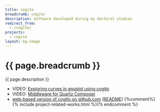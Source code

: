 ```yaml
---
title: cogito
breadcrumb: cogito
description: Software developed during my doctoral studies
redirect_from:
  - /cogito/
projects:
  - cogito
layout: bg-image
---
```

# {{ page.breadcrumb }}

{{ page.description }}
* VIDEO: [Exploring curves in gnuplot using cogito](https://www.youtube.com/watch?v=RhhBBUkuysg)
* VIDEO: [Middleware for Quartz Composer](https://www.youtube.com/watch?v=HntNs71JrOM)
* [web-based version of <em>cogito</em> on github.com](https://github.com/dhhepting/cogito) ([README](https://github.com/dhhepting/cogito/blob/master/README.md))
{%comment%}{% include project-related-works.html %}{% endcomment %}
